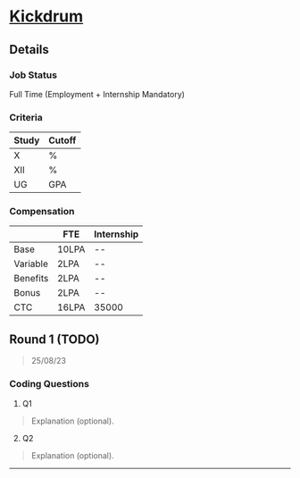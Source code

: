 # [Kickdrum](https://www.kickdrum.com/)

## Details

### Job Status

Full Time (Employment + Internship Mandatory)

### Criteria

|Study|Cutoff|
|-----|------|
|X|%|
|XII|%|
|UG|GPA|

[comment]: # (Any other details go under this. This is a comment)

### Compensation

||FTE|Internship|
|--|-----|------|
|Base|10LPA|--|
|Variable|2LPA|--|
|Benefits|2LPA|--|
|Bonus|2LPA|--|
|CTC|16LPA|35000|

[comment]: # (Details about the rounds go under this comment.)

## Round 1 (TODO)

> 25/08/23

[comment]: # (Summary of the sections and experience below this comment.)

### Coding Questions

1. Q1

> Explanation (optional).

[comment]: # (Add any resources or links or code to this question under this comment.)

2. Q2

> Explanation (optional).

[comment]: # (Add any resources or links or code to this question under this comment.)

---
